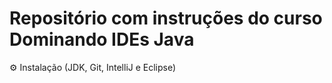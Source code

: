 # Repositório com instruções do curso Dominando IDEs Java
:gear: Instalação (JDK, Git, IntelliJ e Eclipse)

